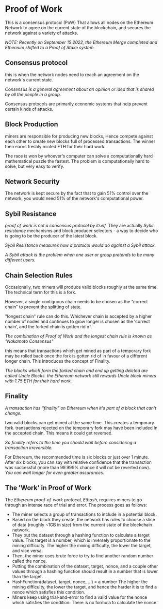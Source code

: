 # Proof of Work

This is a consensus protocol (PoW) That allows all nodes on the Ethereum Network to agree on the current state of the blockchain, and secures the network against a variety of attacks.

_NOTE: Recently on September 15 2022, the Ethereum Merge completed and Ethereum shifted to a Proof of Stake system._

## Consensus protocol

this is when the network nodes need to reach an agreement on the network's current state.

_Consensus is a general agreement about an opinion or idea that is shared by all the people in a group._

Consensus protocols are primarily economic systems that help prevent certain kinds of attacks.

## Block Production

miners are responsible for producing new blocks, Hence compete against each other to create new blocks full of processed transactions.
The winner then earns freshly minted ETH for their hard work.

The race is won by whoever's computer can solve a computationally hard mathematical puzzle the fastest.
The problem is computationally hard to solve, but very easy to verify.

## Network Security

The network is kept secure by the fact that to gain 51% control over the network, you would need 51% of the network's computational power.

## Sybil Resistance

_proof of work is not a consensus protocol by itself._
They are actually _Sybil resistance_ mechanisms and block producer selectors - a way to decide who is going to be the producer of the latest block.

_Sybil Resistance measures how a protocol would do against a Sybil attack._

_A Sybil attack is the problem when one user or group pretends to be many different users._

## Chain Selection Rules

Occasionally, two miners will produce valid blocks roughly at the same time. The technical term for this is a fork.

However, a single contiguous chain needs to be chosen as the "correct chain" to prevent the splitting of state.

"longest chain" rule can do this.
Whichever chain is accepted by a higher number of nodes and continues to grow longer is chosen as the 'correct chain', and the forked chain is gotten rid of.

_The combination of Proof of Work and the longest chain rule is known as "Nakamoto Consensus"_

this means that transactions which get mined as part of a temporary fork may be rolled back once the fork is gotten rid of in favour of a different longer chain.
This introduces the concept of Finality.

_The blocks which form the forked chain and end up getting deleted are called Uncle Blocks._
_the Ethereum network still rewards Uncle block miners with 1.75 ETH for their hard work._

## Finality

_A transaction has "finality" on Ethereum when it's part of a block that can't change._

two valid blocks can get mined at the same time.
This creates a temporary fork.
transactions rejected on the temporary fork may have been included in the accepted chain.
This means it could get reversed.

_So finality refers to the time you should wait before considering a transaction irreversible._

For Ethereum, the recommended time is six blocks or just over 1 minute.
After six blocks, you can say with relative confidence that the transaction was successful (more than 99.999% chance it will not be reverted now).
_You can wait longer for even greater assurances._

## The 'Work' in Proof of Work

The _Ethereum proof-of-work protocol, Ethash,_ requires miners to go through an intense race of trial and error.
The process goes as follows:

- The miner selects a group of transactions to include in a potential block.
- Based on the block they create, the network has rules to choose a slice of data (roughly ~1GB in size) from the current state of the blockchain network.
- They put the dataset through a hashing function to calculate a target value. This target is a number, which is inversely proportionate to the mining difficulty.
  The higher the mining difficulty, the lower the target, and vice versa.
- Then, the miner uses brute force to try to find another random number called the nonce.
- Putting the combination of the dataset, target, nonce, and a couple other values through a hashing function should result in a number that is lower than the target.
- HashFunction(dataset, target, nonce, ...) = a number
  The higher the mining difficulty, the lower the target, and hence the harder it is to find a nonce which satisfies this condition.
- Miners keep using trial-and-error to find a valid value for the nonce which satisfies the condition. There is no formula to calculate the nonce.

